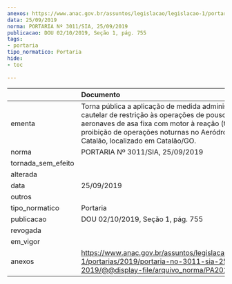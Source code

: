 ```yaml
---
anexos: https://www.anac.gov.br/assuntos/legislacao/legislacao-1/portarias/2019/portaria-no-3011-sia-25-09-2019/@@display-file/arquivo_norma/PA2019-3011.pdf
data: 25/09/2019
norma: PORTARIA Nº 3011/SIA, 25/09/2019
publicacao: DOU 02/10/2019, Seção 1, pág. 755
tags:
- portaria
tipo_normatico: Portaria
hide: 
- toc 
 
---
```


|                    | Documento                                                                                                                                                                                                                                   |
|:-------------------|:--------------------------------------------------------------------------------------------------------------------------------------------------------------------------------------------------------------------------------------------|
| ementa             | Torna pública a aplicação de medida administrativa cautelar de restrição às operações de pouso de aeronaves de asa fixa com motor à reação (turbojato) e proibição de operações noturnas no Aeródromo de Catalão, localizado em Catalão/GO. |
| norma              | PORTARIA Nº 3011/SIA, 25/09/2019                                                                                                                                                                                                            |
| tornada_sem_efeito |                                                                                                                                                                                                                                             |
| alterada           |                                                                                                                                                                                                                                             |
| data               | 25/09/2019                                                                                                                                                                                                                                  |
| outros             |                                                                                                                                                                                                                                             |
| tipo_normatico     | Portaria                                                                                                                                                                                                                                    |
| publicacao         | DOU 02/10/2019, Seção 1, pág. 755                                                                                                                                                                                                           |
| revogada           |                                                                                                                                                                                                                                             |
| em_vigor           |                                                                                                                                                                                                                                             |
| anexos             | https://www.anac.gov.br/assuntos/legislacao/legislacao-1/portarias/2019/portaria-no-3011-sia-25-09-2019/@@display-file/arquivo_norma/PA2019-3011.pdf                                                                                        |